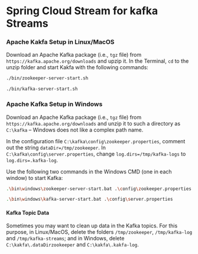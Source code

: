 # Spring Cloud Stream for kafka Streams

### Apache Kakfa Setup in Linux/MacOS
Download an Apache Kafka package (i.e., `tgz` file) from `https://kafka.apache.org/downloads` and upzip it.
In the Terminal, `cd` to the unzip folder and start Kakfa with the following commands:
```bash
./bin/zookeeper-server-start.sh
```
```bash
./bin/kafka-server-start.sh
```

### Apache Kafka Setup in Windows 
Download an Apache Kafka package (i.e., `tgz` file) from `https://kafka.apache.org/downloads` and unzip it to 
such a directory as `C:\kafka` &ndash; 
Windows does not like a complex path name. 

In the configuration file `C:\kafka\config\zookeeper.properties`, comment out the string `dataDir=/tmp/zookeeper`. In `C:\kafka\config\server.properties`, change `log.dirs=/tmp/kafka-logs` to `log.dirs=.kafka-log`.

Use the following two commands in the Windows CMD (one in each window) to start Kafka:
```bash
.\bin\windows\zookeeper-server-start.bat .\config\zookeeper.properties
```
```bash
.\bin\windows\kafka-server-start.bat .\config\server.properties
```

#### Kafka Topic Data
Sometimes you may want to clean up data in the Kafka topics. For this purpose, in Linux/MacOS, delete the folders `/tmp/zookeeper`, `/tmp/kafka-log` and `/tmp/kafka-streams`; and in Windows, delete `C:\kakfa\.dataDirzookeeper` and `C:\kakfa\.kakfa-log`.

